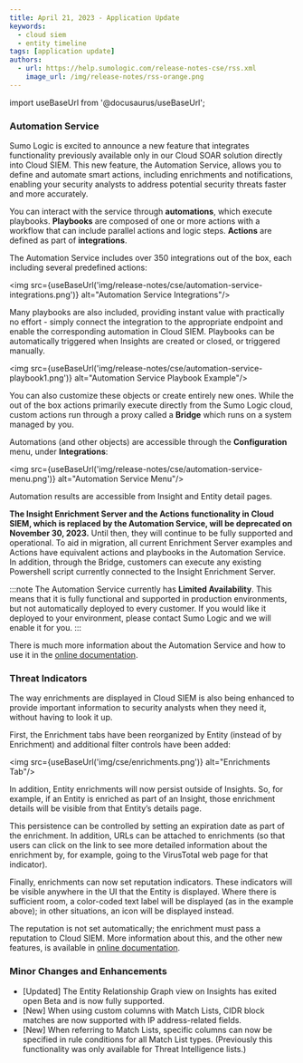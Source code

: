 ```yaml
---
title: April 21, 2023 - Application Update
keywords:
  - cloud siem
  - entity timeline
tags: [application update]
authors:
  - url: https://help.sumologic.com/release-notes-cse/rss.xml
    image_url: /img/release-notes/rss-orange.png
---
```


import useBaseUrl from '@docusaurus/useBaseUrl';

### Automation Service

Sumo Logic is excited to announce a new feature that integrates functionality previously available only in our Cloud SOAR solution directly into Cloud SIEM. This new feature, the Automation Service, allows you to define and automate smart actions, including enrichments and notifications, enabling your security analysts to address potential security threats faster and more accurately. 

You can interact with the service through **automations**, which execute playbooks. **Playbooks** are composed of one or more actions with a workflow that can include parallel actions and logic steps. **Actions** are defined as part of **integrations**. 

The Automation Service includes over 350 integrations out of the box, each including several predefined actions:

<img src={useBaseUrl('img/release-notes/cse/automation-service-integrations.png')} alt="Automation Service Integrations"/>

Many playbooks are also included, providing instant value with practically no effort - simply connect the integration to the appropriate endpoint and enable the corresponding automation in Cloud SIEM. Playbooks can be automatically triggered when Insights are created or closed, or triggered manually.

<img src={useBaseUrl('img/release-notes/cse/automation-service-playbook1.png')} alt="Automation Service Playbook Example"/>

You can also customize these objects or create entirely new ones. While the out of the box actions primarily execute directly from the Sumo Logic cloud, custom actions run through a proxy called a **Bridge** which runs on a system managed by you. 

Automations (and other objects) are accessible through the **Configuration** menu, under **Integrations**:

<img src={useBaseUrl('img/release-notes/cse/automation-service-menu.png')} alt="Automation Service Menu"/>

Automation results are accessible from Insight and Entity detail pages.

**The Insight Enrichment Server and the Actions functionality in Cloud SIEM, which is replaced by the Automation Service, will be deprecated on November 30, 2023.** Until then, they will continue to be fully supported and operational. To aid in migration, all current Enrichment Server examples and Actions have equivalent actions and playbooks in the Automation Service. In addition, through the Bridge, customers can execute any existing Powershell script currently connected to the Insight Enrichment Server. 

:::note
The Automation Service currently has **Limited Availability**. This means that it is fully functional and supported in production environments, but not automatically deployed to every customer. If you would like it deployed to your environment, please contact Sumo Logic and we will enable it for you.
:::

There is much more information about the Automation Service and how to use it in the [online documentation](/docs/cse/automation-service/).

### Threat Indicators

The way enrichments are displayed in Cloud SIEM is also being enhanced to provide important information to security analysts when they need it, without having to look it up.

First, the Enrichment tabs have been reorganized by Entity (instead of by Enrichment) and additional filter controls have been added:

<img src={useBaseUrl('img/cse/enrichments.png')} alt="Enrichments Tab"/>

In addition, Entity enrichments will now persist outside of Insights. So, for example, if an Entity is enriched as part of an Insight, those enrichment details will be visible from that Entity’s details page.

This persistence can be controlled by setting an expiration date as part of the enrichment. In addition, URLs can be attached to enrichments (so that users can click on the link to see more detailed information about the enrichment by, for example, going to the VirusTotal web page for that indicator). 

Finally, enrichments can now set reputation indicators. These indicators will be visible anywhere in the UI that the Entity is displayed. Where there is sufficient room, a color-coded text label will be displayed (as in the example above); in other situations, an icon will be displayed instead.

The reputation is not set automatically; the enrichment must pass a reputation to Cloud SIEM. More information about this, and the other new features, is available in [online documentation](/docs/cse/integrations/enrichments-and-indicators/#).

### Minor Changes and Enhancements

* [Updated] The Entity Relationship Graph view on Insights has exited open Beta and is now fully supported.
* [New] When using custom columns with Match Lists, CIDR block matches are now supported with IP address-related fields.
* [New] When referring to Match Lists, specific columns can now be specified in rule conditions for all Match List types. (Previously this functionality was only available for Threat Intelligence lists.)
